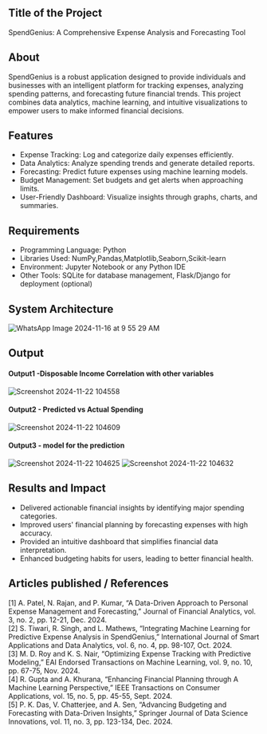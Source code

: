 ## Title of the Project
SpendGenius: A Comprehensive Expense Analysis and Forecasting Tool

## About
SpendGenius is a robust application designed to provide individuals and businesses with an intelligent platform for tracking expenses, analyzing spending patterns, and forecasting future financial trends. This project combines data analytics, machine learning, and intuitive visualizations to empower users to make informed financial decisions.

## Features
- Expense Tracking: Log and categorize daily expenses efficiently.
- Data Analytics: Analyze spending trends and generate detailed reports.
- Forecasting: Predict future expenses using machine learning models.
- Budget Management: Set budgets and get alerts when approaching limits.
- User-Friendly Dashboard: Visualize insights through graphs, charts, and summaries.

## Requirements
- Programming Language: Python
- Libraries Used: NumPy,Pandas,Matplotlib,Seaborn,Scikit-learn
- Environment: Jupyter Notebook or any Python IDE
- Other Tools: SQLite for database management, Flask/Django for deployment (optional)

## System Architecture

![WhatsApp Image 2024-11-16 at 9 55 29 AM](https://github.com/user-attachments/assets/36caf482-f463-41dc-b756-f546c9536037)


## Output

#### Output1 -Disposable Income Correlation with other variables
![Screenshot 2024-11-22 104558](https://github.com/user-attachments/assets/64f00977-36d7-4908-bf95-73ae70be201b)



#### Output2 - Predicted vs Actual Spending
![Screenshot 2024-11-22 104609](https://github.com/user-attachments/assets/1d8c4f85-a236-4254-94cb-06e92d559616)

#### Output3 - model for the prediction

![Screenshot 2024-11-22 104625](https://github.com/user-attachments/assets/f4a9bee3-7216-461f-b11a-cc74b11c8e57)
![Screenshot 2024-11-22 104632](https://github.com/user-attachments/assets/094be6e6-bbe7-4c31-bb42-0b10110bd300)




## Results and Impact
- Delivered actionable financial insights by identifying major spending categories.
- Improved users' financial planning by forecasting expenses with high accuracy.
- Provided an intuitive dashboard that simplifies financial data interpretation.
- Enhanced budgeting habits for users, leading to better financial health.


## Articles published / References
[1] A. Patel, N. Rajan, and P. Kumar, “A Data-Driven Approach to Personal Expense Management and Forecasting,” Journal of Financial Analytics, vol. 3, no. 2, pp. 12-21, Dec. 2024.<br>
[2] S. Tiwari, R. Singh, and L. Mathews, “Integrating Machine Learning for Predictive Expense Analysis in SpendGenius,” International Journal of Smart Applications and Data Analytics, vol. 6, no. 4, pp. 98-107, Oct. 2024.<br>
[3] M. D. Roy and K. S. Nair, “Optimizing Expense Tracking with Predictive Modeling,” EAI Endorsed Transactions on Machine Learning, vol. 9, no. 10, pp. 67-75, Nov. 2024.<br>
[4] R. Gupta and A. Khurana, “Enhancing Financial Planning through A Machine Learning Perspective,” IEEE Transactions on Consumer Applications, vol. 15, no. 5, pp. 45-55, Sept. 2024.<br>
[5] P. K. Das, V. Chatterjee, and A. Sen, “Advancing Budgeting and Forecasting with Data-Driven Insights,” Springer Journal of Data Science Innovations, vol. 11, no. 3, pp. 123-134, Dec. 2024.
